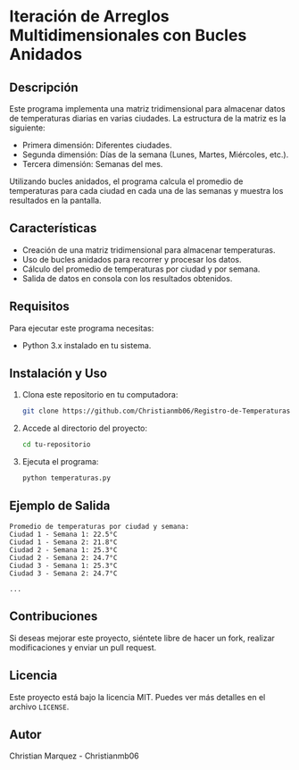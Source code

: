 # Iteración de Arreglos Multidimensionales con Bucles Anidados

## Descripción
Este programa implementa una matriz tridimensional para almacenar datos de temperaturas diarias en varias ciudades. La estructura de la matriz es la siguiente:
- Primera dimensión: Diferentes ciudades.
- Segunda dimensión: Días de la semana (Lunes, Martes, Miércoles, etc.).
- Tercera dimensión: Semanas del mes.

Utilizando bucles anidados, el programa calcula el promedio de temperaturas para cada ciudad en cada una de las semanas y muestra los resultados en la pantalla.

## Características
- Creación de una matriz tridimensional para almacenar temperaturas.
- Uso de bucles anidados para recorrer y procesar los datos.
- Cálculo del promedio de temperaturas por ciudad y por semana.
- Salida de datos en consola con los resultados obtenidos.

## Requisitos
Para ejecutar este programa necesitas:
- Python 3.x instalado en tu sistema.

## Instalación y Uso
1. Clona este repositorio en tu computadora:
   ```sh
   git clone https://github.com/Christianmb06/Registro-de-Temperaturas-Diarias.git
   ```
2. Accede al directorio del proyecto:
   ```sh
   cd tu-repositorio
   ```
3. Ejecuta el programa:
   ```sh
   python temperaturas.py
   ```

## Ejemplo de Salida
```
Promedio de temperaturas por ciudad y semana:
Ciudad 1 - Semana 1: 22.5°C
Ciudad 1 - Semana 2: 21.8°C
Ciudad 2 - Semana 1: 25.3°C
Ciudad 2 - Semana 2: 24.7°C
Ciudad 3 - Semana 1: 25.3°C
Ciudad 3 - Semana 2: 24.7°C

...
```

## Contribuciones
Si deseas mejorar este proyecto, siéntete libre de hacer un fork, realizar modificaciones y enviar un pull request.

## Licencia
Este proyecto está bajo la licencia MIT. Puedes ver más detalles en el archivo `LICENSE`.

## Autor
Christian Marquez - Christianmb06

